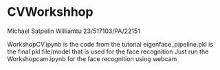 # CVWorkshhop
Michael Satpelin Williamtu
23/517103/PA/22151

WorkshopCV.ipynb is the code from the tutorial
eigenface_pipeline.pkl is the final pkl file/model that is used for the face recognition
Just run the Workshopcam.ipynb for the face recognition using webcam
